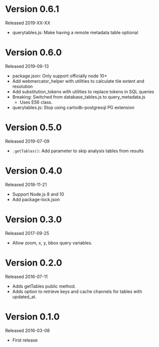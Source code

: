 # Version 0.6.1

Released 2019-XX-XX
  * querytables.js: Make having a remote metadata table optional

# Version 0.6.0

Released 2019-09-13
  * package.json: Only support officially node 10+
  * Add webmercator_helper with utilities to calculate tile extent and resolution
  * Add substitution_tokens with utilities to replace tokens in SQL queries
  * Breaking: Switched from database_tables.js to query_metadata.js
    * Uses ES6 class.
  * querytables.js: Stop using cartodb-postgresql PG extension

# Version 0.5.0

Released 2019-07-09
 * `.getTables()`: Add parameter to skip analysis tables from results


# Version 0.4.0

Released 2018-11-21

 * Support Node.js 8 and 10
 * Add package-lock.json


# Version 0.3.0

Released 2017-09-25

 * Allow zoom, x, y, bbox query variables.


# Version 0.2.0

Released 2016-07-11

 * Adds getTables public method.
 * Adds option to retrieve keys and cache channels for tables with updated_at.


# Version 0.1.0

Released 2016-03-08

 * First release
